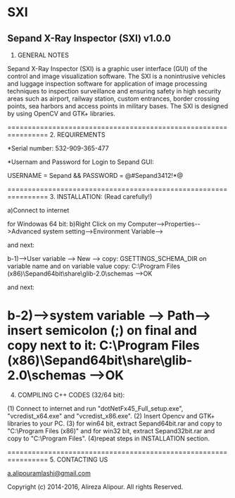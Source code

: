 # SXI



Sepand X-Ray Inspector (SXI)  v1.0.0
-------------------------------------


1. GENERAL NOTES

Sepand X-Ray Inspector (SXI) is a graphic user interface (GUI) of the control and image visualization software. The SXI is a nonintrusive vehicles and luggage inspection software for application of image processing techniques to inspection surveillance and ensuring safety in high security areas such as airport, railway station, custom entrances, border crossing points, sea harbors and access points in military bases. The SXI is designed by using OpenCV and GTK+ libraries.   

================================================================
2. REQUIREMENTS

*Serial number: 532-909-365-477

*Usernam and Password for Login to Sepand GUI: 

USERNAME = Sepand && PASSWORD = @#Sepand3412!*@

================================================================
3. INSTALLATION: (Read carefully!)

a)Connect to internet

for Windowas 64 bit:
b)Right Click on my Computer-->Properties-->Advanced system setting-->Environment Variable-->

and next:

b-1)-->User variable --> New --> copy: GSETTINGS_SCHEMA_DIR on variable name and on variable value copy: C:\Program Files (x86)\Sepand64bit\share\glib-2.0\schemas -->OK 

and next:

b-2)-->system variable --> Path--> insert semicolon (;) on final and copy next to it: C:\Program Files (x86)\Sepand64bit\share\glib-2.0\schemas -->OK
================================================================
4. COMPILING C++ CODES (32/64 bit): 

(1) Connect to internet and run "dotNetFx45_Full_setup.exe", "vcredist_x64.exe" and "vcredist_x86.exe". (2) Insert Opencv and GTK+ libraries to your PC. (3) for win64 bit, extract Sepand64bit.rar and copy to "C:\Program Files (x86)" and for win32 bit, extract Sepand32bit.rar and copy to "C:\Program Files". (4)repeat steps in INSTALLATION section.

================================================================
5. CONTACTING US

a.alipouramlashi@gmail.com 

Copyright (c) 2014-2016, Alireza Alipour. All rights Reserved.


                     

                     
